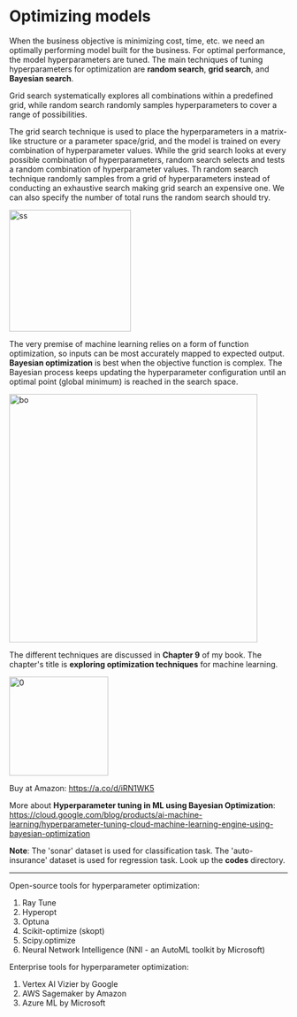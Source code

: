 # Optimizing models

When the business objective is minimizing cost, time, etc. we need an optimally performing model built for the business. For optimal performance, the model hyperparameters are tuned. The main techniques of tuning hyperparameters for optimization are **random search**, **grid search**, and **Bayesian search**. 

Grid search systematically explores all combinations within a predefined grid, while random search randomly samples hyperparameters to cover a range of possibilities. 

The grid search technique is used to place the hyperparameters in a matrix-like structure or a parameter space/grid, and the model is trained on every combination of hyperparameter values. 
While the grid search looks at every possible combination of hyperparameters, random search selects and tests a random combination of hyperparameter values. Th random search technique randomly samples from a grid of hyperparameters instead of conducting an exhaustive search making grid search an expensive one. We can also specify the number of total runs the random search should try.

<img width="220" alt="ss" src="https://github.com/user-attachments/assets/b922c6b2-48af-4003-a965-fa884e47adda" />


The very premise of machine learning relies on a form of function optimization, so inputs can be most accurately mapped to expected output. 
**Bayesian optimization** is best when the objective function is complex. The Bayesian process keeps updating the hyperparameter configuration until an optimal point (global minimum) is reached in the search space. 


<img width="449" alt="bo" src="https://github.com/user-attachments/assets/460dc35b-300e-4aa2-90f7-284547ca3d07" />

The different techniques are discussed in **Chapter 9** of my book. The chapter's title is **exploring optimization techniques** for machine learning.

<img width="179" alt="0" src="https://github.com/user-attachments/assets/2303322f-e4e3-4636-b533-57b38a7ca9ed">

Buy at Amazon: https://a.co/d/iRN1WK5



More about **Hyperparameter tuning in ML using Bayesian Optimization**: https://cloud.google.com/blog/products/ai-machine-learning/hyperparameter-tuning-cloud-machine-learning-engine-using-bayesian-optimization


**Note**: The 'sonar' dataset is used for classification task. The 'auto-insurance' dataset is used for regression task. Look up the **codes** directory.

------

Open-source tools for hyperparameter optimization:

1. Ray Tune
2. Hyperopt
3. Optuna
4. Scikit-optimize (skopt)
5. Scipy.optimize
6. Neural Network Intelligence (NNI - an AutoML toolkit by Microsoft)
   
Enterprise tools for hyperparameter optimization:

1. Vertex AI Vizier by Google
2. AWS Sagemaker by Amazon
3. Azure ML by Microsoft

   
